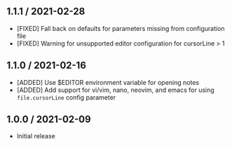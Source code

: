 ## 1.1.1 / 2021-02-28

* [FIXED] Fall back on defaults for parameters missing from configuration file
* [FIXED] Warning for unsupported editor configuration for cursorLine > 1

## 1.1.0 / 2021-02-16

* [ADDED] Use $EDITOR environment variable for opening notes
* [ADDED] Add support for vi/vim, nano, neovim, and emacs for using `file.cursorLine` config parameter

## 1.0.0 / 2021-02-09

* Initial release
